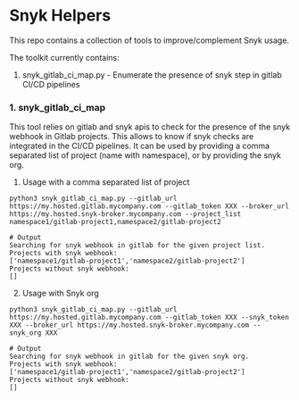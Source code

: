 # Snyk Helpers

This repo contains a collection of tools to improve/complement Snyk usage.

The toolkit currently contains:
1. snyk_gitlab_ci_map.py - Enumerate the presence of snyk step in gitlab CI/CD pipelines


### 1. snyk_gitlab_ci_map
This tool relies on gitlab and snyk apis to check for the presence of the snyk webhook in Gitlab projects.
This allows to know if snyk checks are integrated in the CI/CD pipelines.
It can be used by providing a comma separated list of project (name with namespace), or by providing the snyk org.


1. Usage with a comma separated list of project 
```
python3 snyk_gitlab_ci_map.py --gitlab_url https://my.hosted.gitlab.mycompany.com --gitlab_token XXX --broker_url https://my.hosted.snyk-broker.mycompany.com --project_list namespace1/gitlab-project1,namespace2/gitlab-project2

# Output
Searching for snyk webhook in gitlab for the given project list.
Projects with snyk webhook:
['namespace1/gitlab-project1','namespace2/gitlab-project2']
Projects without snyk webhook:
[]
```

2. Usage with Snyk org
```
python3 snyk_gitlab_ci_map.py --gitlab_url https://my.hosted.gitlab.mycompany.com --gitlab_token XXX --snyk_token XXX --broker_url https://my.hosted.snyk-broker.mycompany.com --snyk_org XXX

# Output
Searching for snyk webhook in gitlab for the given snyk org.
Projects with snyk webhook:
['namespace1/gitlab-project1','namespace2/gitlab-project2']
Projects without snyk webhook:
[]
```

